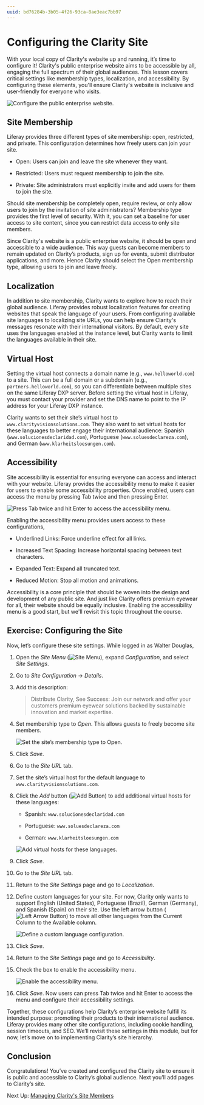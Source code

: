 ```yaml
---
uuid: bd76284b-3b05-4f26-93ca-8ae3eac7bb97
---
```

# Configuring the Clarity Site

With your local copy of Clarity's website up and running, it’s time to configure it! Clarity's public enterprise website aims to be accessible by all, engaging the full spectrum of their global audiences. This lesson covers critical settings like membership types, localization, and accessibility. By configuring these elements, you'll ensure Clarity's website is inclusive and user-friendly for everyone who visits.

![Configure the public enterprise website.](./configuring-the-clarity-site/images/01.png)

## Site Membership

Liferay provides three different types of site membership: open, restricted, and private. This configuration determines how freely users can join your site.

* Open: Users can join and leave the site whenever they want.

* Restricted: Users must request membership to join the site.

* Private: Site administrators must explicitly invite and add users for them to join the site.

<!--TASK: ![Determine the site’s membership type.]()-->

Should site membership be completely open, require review, or only allow users to join by the invitation of site administrators? Membership type provides the first level of security. With it, you can set a baseline for user access to site content, since you can restrict data access to only site members.

Since Clarity's website is a public enterprise website, it should be open and accessible to a wide audience. This way guests can become members to remain updated on Clarity’s products, sign up for events, submit distributor applications, and more. Hence Clarity should select the Open membership type, allowing users to join and leave freely.

## Localization

In addition to site membership, Clarity wants to explore how to reach their global audience. Liferay provides robust localization features for creating websites that speak the language of your users. From configuring available site languages to localizing site URLs, you can help ensure Clarity's messages resonate with their international visitors. By default, every site uses the languages enabled at the instance level, but Clarity wants to limit the languages available in their site.

<!--TASK: ![Manage available site languages.]()-->

## Virtual Host

Setting the virtual host connects a domain name (e.g., `www.helloworld.com`) to a site. This can be a full domain or a subdomain (e.g., `partners.helloworld.com`), so you can differentiate between multiple sites on the same Liferay DXP server. Before setting the virtual host in Liferay, you must contact your provider and set the DNS name to point to the IP address for your Liferay DXP instance.

<!--TASK: ![Set the site’s virtual hosts.]()-->

Clarity wants to set their site’s virtual host to `www.clarityvisionsolutions.com`. They also want to set virtual hosts for these languages to better engage their international audience: Spanish (`www.solucionesdeclaridad.com`), Portuguese (`www.soluesdeclareza.com`), and German (`www.klarheitsloesungen.com`).

## Accessibility

Site accessibility is essential for ensuring everyone can access and interact with your website. Liferay provides the accessibility menu to make it easier for users to enable some accessibility properties. Once enabled, users can access the menu by pressing Tab twice and then pressing Enter.

![Press Tab twice and hit Enter to access the accessibility menu.](./configuring-the-clarity-site/images/02.png)

Enabling the accessibility menu provides users access to these configurations,

* Underlined Links: Force underline effect for all links.

* Increased Text Spacing: Increase horizontal spacing between text characters.

* Expanded Text: Expand all truncated text.

* Reduced Motion: Stop all motion and animations.

Accessibility is a core principle that should be woven into the design and development of any public site. And just like Clarity offers premium eyewear for all, their website should be equally inclusive. Enabling the accessibility menu is a good start, but we'll revisit this topic throughout the course.

## Exercise: Configuring the Site

Now, let’s configure these site settings. While logged in as Walter Douglas,

1. Open the *Site Menu* (![Site Menu](../../images/icon-product-menu.png)), expand *Configuration*, and select *Site Settings*.

1. Go to *Site Configuration* &rarr; *Details*.

1. Add this description:

   > Distribute Clarity, See Success: Join our network and offer your customers premium eyewear solutions backed by sustainable innovation and market expertise.

1. Set membership type to *Open*. This allows guests to freely become site members.

   ![Set the site’s membership type to Open.](./configuring-the-clarity-site/images/03.png)

1. Click *Save*.

1. Go to the *Site URL* tab.

1. Set the site’s virtual host for the default language to `www.clarityvisionsolutions.com`.

1. Click the *Add* button (![Add Button](../../images/icon-add.png)) to add additional virtual hosts for these languages:

   * Spanish: `www.solucionesdeclaridad.com`

   * Portuguese: `www.soluesdeclareza.com`

   * German: `www.klarheitsloesungen.com`

   ![Add virtual hosts for these languages.](./configuring-the-clarity-site/images/04.png)

1. Click *Save*.

1. Go to the *Site URL* tab.

1. Return to the *Site Settings* page and go to *Localization*.

1. Define custom languages for your site. For now, Clarity only wants to support English (United States), Portuguese (Brazil), German (Germany), and Spanish (Spain) on their site. Use the left arrow button (![Left Arrow Button](../../images/icon-angle-left.png)) to move all other languages from the Current Column to the Available column.

   ![Define a custom language configuration.](./configuring-the-clarity-site/images/05.png)

1. Click *Save*.

1. Return to the *Site Settings* page and go to *Accessibility*.

1. Check the box to enable the accessibility menu.

   ![Enable the accessibility menu.](./configuring-the-clarity-site/images/06.png)

1. Click *Save*. Now users can press Tab twice and hit Enter to access the menu and configure their accessibility settings.

Together, these configurations help Clarity’s enterprise website fulfill its intended purpose: promoting their products to their international audience. Liferay provides many other site configurations, including cookie handling, session timeouts, and SEO. We’ll revisit these settings in this module, but for now, let’s move on to implementing Clarity’s site hierarchy.

## Conclusion

Congratulations! You’ve created and configured the Clarity site to ensure it is public and accessible to Clarity’s global audience. Next you’ll add pages to Clarity’s site.

Next Up: [Managing Clarity's Site Members](./adding-pages-to-claritys-site.md)
